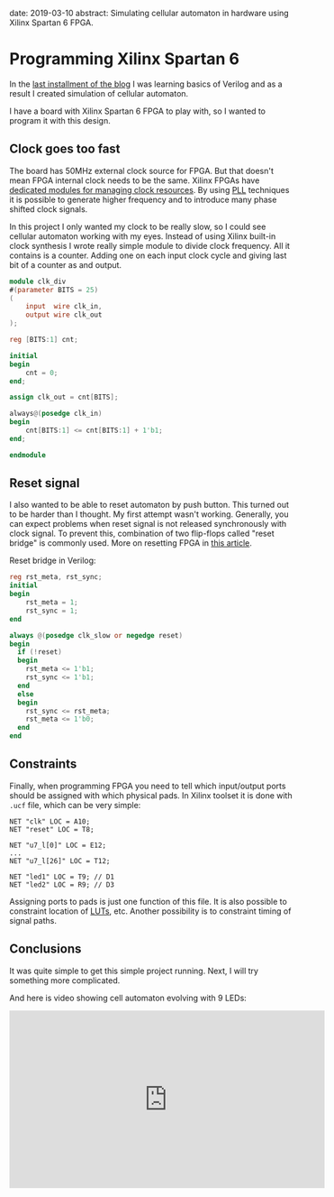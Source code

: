 date: 2019-03-10
abstract: Simulating cellular automaton in hardware using Xilinx Spartan 6 FPGA.

# Programming Xilinx Spartan 6

In the [last installment of the blog](010-Learning-basics-of-Verilog) I was learning basics of Verilog and
as a result I created simulation of cellular automaton.

I have a board with Xilinx Spartan 6 FPGA to play with, so I wanted to program it
with this design.

## Clock goes too fast
The board has 50MHz external clock source for FPGA. But that doesn't mean FPGA
internal clock needs to be the same. Xilinx FPGAs have [dedicated modules for
managing clock resources](https://www.xilinx.com/support/documentation/user_guides/ug382.pdf).
By using [PLL](https://en.wikipedia.org/wiki/Phase-locked_loop) techniques it is possible
to generate higher frequency and to introduce many phase shifted clock signals.

In this project I only wanted my clock to be really slow, so I could see cellular
automaton working with my eyes. Instead of using Xilinx built-in clock synthesis
I wrote really simple module to divide clock frequency. All it contains is
a counter. Adding one on each input clock cycle and giving last bit of a counter
as and output.

```Verilog
module clk_div
#(parameter BITS = 25)
(
    input  wire clk_in,
    output wire clk_out
);

reg [BITS:1] cnt;

initial
begin
	cnt = 0;
end;

assign clk_out = cnt[BITS];

always@(posedge clk_in)
begin
	cnt[BITS:1] <= cnt[BITS:1] + 1'b1;
end;

endmodule
```

## Reset signal

I also wanted to be able to reset automaton by push button.
This turned out to be harder than I thought. My first attempt wasn't working.
Generally, you can expect problems when reset signal is not released
synchronously with clock signal. To prevent this, combination of two
flip-flops called "reset bridge" is commonly used. More on resetting FPGA
in [this article](https://www.eetimes.com/document.asp?doc_id=1278998).

Reset bridge in Verilog:
```Verilog
reg rst_meta, rst_sync;
initial
begin
	rst_meta = 1;
	rst_sync = 1;
end

always @(posedge clk_slow or negedge reset)
begin
  if (!reset)
  begin
    rst_meta <= 1'b1;
    rst_sync <= 1'b1;
  end
  else
  begin
    rst_sync <= rst_meta;
    rst_meta <= 1'b0;
  end
end
```

## Constraints
Finally, when programming FPGA you need to tell which input/output ports
should be assigned with which physical pads. In Xilinx toolset it is done
with `.ucf` file, which can be very simple:

```
NET "clk" LOC = A10;
NET "reset" LOC = T8;

NET "u7_l[0]" LOC = E12;
...
NET "u7_l[26]" LOC = T12;

NET "led1" LOC = T9; // D1
NET "led2" LOC = R9; // D3
```

Assigning ports to pads is just one function of this file. It is also possible
to constraint location of [LUTs](https://www.allaboutcircuits.com/technical-articles/getting-started-with-fpgas-look-up-tables-and-flip-flops/), etc.
Another possibility is to constraint timing of signal paths.

## Conclusions

It was quite simple to get this simple project running. Next, I will try
something more complicated.

And here is video showing cell automaton evolving with 9 LEDs:

<iframe width="560" height="315" src="https://www.youtube.com/embed/nB4hAfsUMjI" frameborder="0" allow="accelerometer; autoplay; encrypted-media; gyroscope; picture-in-picture" allowfullscreen></iframe>

